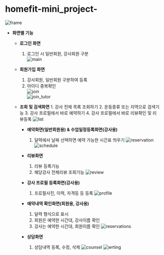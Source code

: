 # homefit-mini_project-


![frame](https://user-images.githubusercontent.com/116478121/209470043-b9610595-0388-4514-8264-47dc3dca6907.PNG)

- **화면별 기능**
    - **로그인 화면**
        1. 로그인 시 일반회원, 강사회원 구분        
![main](https://user-images.githubusercontent.com/116478121/209470340-26a1358e-72d9-478c-a89a-d60491ed25d2.PNG)
                
    - **회원가입** **화면**
        1. 강사회원, 일반회원 구분하여 등록
        2. 아이디 중복확인   
![join](https://user-images.githubusercontent.com/116478121/209470339-72a85003-2482-4496-9b0c-cc8d11e5c587.PNG)     
![join_tutor](https://user-images.githubusercontent.com/116478121/209470338-08484d1e-e250-46c2-8f6c-ee66d319f29d.PNG)
  
  - **조회 및 검색화면**
        1. 강사 전체 목록 조회하기
        2. 운동종류 또는 지역으로 검색기능
        3. 강사 프로필에서 바로 예약하기
        4. 강사 프로필에서 바로 리뷰확인 및 리뷰등록
![list](https://user-images.githubusercontent.com/116478121/209470337-dbbee244-12b1-4f88-ada0-e620bd507d00.PNG)

    - **예약화면(일반회원용) & 수업일정등록화면(강사용)**
        1. 달력에서 날짜 선택하면 예약 가능한 시간표 띄우기
![reservation](https://user-images.githubusercontent.com/116478121/209470334-886a82ac-a9fa-417c-b9d4-c3180270dcf6.PNG)
![schedule](https://user-images.githubusercontent.com/116478121/209470335-2829b18d-0757-4440-a5dd-1ae746a59c2a.PNG)

    - **리뷰화면**
        1. 리뷰 등록기능
        2. 해당강사 전체리뷰 조회기능
![review](https://user-images.githubusercontent.com/116478121/209470332-ebb1fd76-a519-4e95-9ee0-d7a9ee6817b8.PNG)

    - **강사 프로필 등록화면(강사용)**
        1. 프로필사진, 이력, 자격등 등 등록
![profile](https://user-images.githubusercontent.com/116478121/209470336-278027ba-1b39-4809-abb5-301ca8a01e55.PNG)

    - **예약내역 확인화면(회원용, 강사용)**
        1. 달력 형식으로 표시
        2. 회원은 예약한 시간대, 강사이름 확인
        3. 강사는 예약한 시간대, 회원이름 확인
![reservations](https://user-images.githubusercontent.com/116478121/209470333-562198bb-0e54-495a-8b54-7995444f68ff.PNG)

    - **상담화면**
        1. 상담내역 등록, 수정, 삭제
![counsel](https://user-images.githubusercontent.com/116478121/209470330-dc70c651-ba46-4043-ab28-09f898bcbd8c.PNG)
![wrting](https://user-images.githubusercontent.com/116478121/209470341-2296c1bb-defa-4419-9862-0acd3e0a26aa.PNG)
